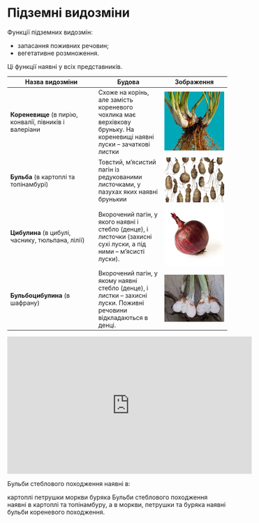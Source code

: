 # Пiдземнi видозмiни

Функції підземних видозмін:
* запасання поживних речовин; 
* вегетативне розмноження.

Ці функції наявні у всіх представників.

<table>
<thead>
<tr>
<th>Назва видозмiни</th>
<th>Будова</th>
<th>Зображення</th>
</tr>
</thead>
<tbody>
<tr>
<td><b>Кореневище</b> (в пирiю, конвалiї, пiвникiв i валерiани</td>
<td width="30%">Схоже на корiнь, але замiсть кореневого чохлика має верхiвкову бруньку. На кореневищi наявнi луски – зачатковi листки</td>
<td width="30%"><img src="koren.jpg" width="200"/></td>
</tr>
<tr>
<td><b>Бульба</b> (в картоплi та топiнамбурi)</td>
<td>Товстий, м’ясистий пагiн iз редукованими листочками, у пазухах яких наявнi брунькии</td>
<td><img src="bulba.jpg" width="200"/></td>
</tr>
<tr>
<td><b>Цибулина</b> (в цибулi, часнику, тюльпана, лiлії)</td>
<td>Вкорочений пагiн, у якого наявнi i стебло (денце), i листочки (захиснi сухi луски, а пiд ними – м’ясистi луски).</td>
<td><img src="onion.jpg" width="200"/></td>
</tr>
<tr>
<td><b>Бульбоцибулина</b> (в шафрану)</td>
<td>Вкорочений пагiн, у якому наявнi стебло (денце), i листки – захиснi луски. Поживнi речовини вiдкладаються в денцi.</td>
<td><img src="onion_bulba.jpg" width="200"/></td>
</tr>
</tbody>
</table>


<div class="fluidMedia">
<iframe align="center" width="560" height="315" src="https://www.youtube.com/embed/p2HRBJSuhcs" frameborder="0" allowfullscreen></iframe>
</div>
<div class="popup">
</div>

<quiz>
<question text="">
    <p>Бульби стеблового походження наявні в:</p>
    <answer correct>картоплі</answer>
    <answer>петрушки</answer>
    <answer>моркви</answer>
    <answer>буряка</answer>
    <explanation>
    Бульби стеблового походження наявні в картоплі та топінамбуру, а в моркви, петрушки та буряка наявні бульби кореневого походження.
    </explanation>
</question>
</quiz>
